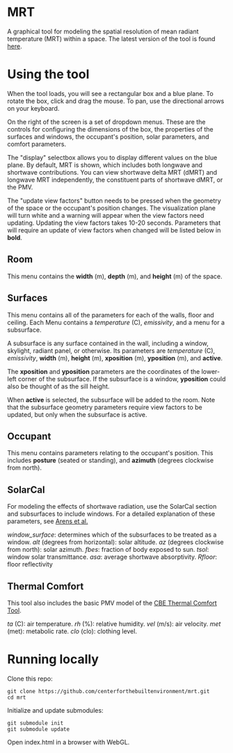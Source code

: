 MRT
===
A graphical tool for modeling the spatial resolution of mean radiant temperature (MRT) within a space. The latest version of the tool is found [here](http://centerforthebuiltenvironment.github.io/mrt). 

Using the tool
==============
When the tool loads, you will see a rectangular box and a blue plane. To rotate the box, click and drag the mouse. To pan, use the directional arrows on your keyboard.

On the right of the screen is a set of dropdown menus. These are the controls for configuring the dimensions of the box, the properties of the surfaces and windows, the occupant's position, solar parameters, and comfort parameters.

The "display" selectbox allows you to display different values on the blue plane. By default, MRT is shown, which includes both longwave and shortwave contributions. You can view shortwave delta MRT (dMRT) and longwave MRT independently, the constituent parts of shortwave dMRT, or the PMV.

The "update view factors" button needs to be pressed when the geometry of the space or the occupant's position changes. The visualization plane will turn white and a warning will appear when the view factors need updating. Updating the view factors takes 10-20 seconds. Parameters that will require an update of view factors when changed will be listed below in **bold**.

Room
----
This menu contains the **width** (m), **depth** (m), and **height** (m) of the space.

Surfaces
--------
This menu contains all of the parameters for each of the walls, floor and ceiling. Each Menu contains a *temperature* (C), *emissivity*, and a menu for a subsurface.

A subsurface is any surface contained in the wall, including a window, skylight, radiant panel, or otherwise. Its parameters are *temperature* (C), *emissivity*, **width** (m), **height** (m), **xposition** (m), **yposition** (m), and **active**.

The **xposition** and **yposition** parameters are the coordinates of the lower-left corner of the subsurface. If the subsurface is a window, **yposition** could also be thought of as the sill height.

When **active** is selected, the subsurface will be added to the room. Note that the subsurface geometry parameters require view factors to be updated, but only when the subsurface is active.

Occupant
--------
This menu contains parameters relating to the occupant's position. This includes **posture** (seated or standing), and **azimuth** (degrees clockwise from north).

SolarCal
--------
For modeling the effects of shortwave radiation, use the SolarCal section and subsurfaces to include windows. For a detailed explanation of these parameters, see [Arens et al.](http://escholarship.org)

*window_surface*: determines which of the subsurfaces to be treated as a window. 
*alt* (degrees from horizontal): solar altitude.
*az* (degrees clockwise from north): solar azimuth.
*fbes*: fraction of body exposed to sun.
*tsol*: window solar transmittance.
*asa*: average shortwave absorptivity.
*Rfloor*: floor reflectivity

Thermal Comfort
---------------
This tool also includes the basic PMV model of the [CBE Thermal Comfort Tool](http://comfort.cbe.berkeley.edu). 

*ta* (C): air temperature.
*rh* (%): relative humidity.
*vel* (m/s): air velocity.
*met* (met): metabolic rate.
*clo* (clo): clothing level.

Running locally
========================
Clone this repo:

    git clone https://github.com/centerforthebuiltenvironment/mrt.git
    cd mrt

Initialize and update submodules:

    git submodule init
    git submodule update

Open index.html in a browser with WebGL.
